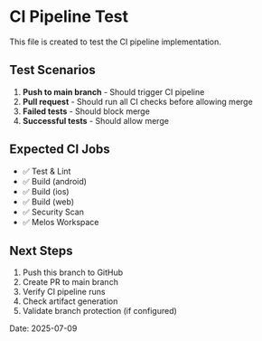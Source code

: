 # CI Pipeline Test

This file is created to test the CI pipeline implementation.

## Test Scenarios

1. **Push to main branch** - Should trigger CI pipeline
2. **Pull request** - Should run all CI checks before allowing merge
3. **Failed tests** - Should block merge
4. **Successful tests** - Should allow merge

## Expected CI Jobs

- ✅ Test & Lint
- ✅ Build (android)
- ✅ Build (ios)
- ✅ Build (web)
- ✅ Security Scan
- ✅ Melos Workspace

## Next Steps

1. Push this branch to GitHub
2. Create PR to main branch
3. Verify CI pipeline runs
4. Check artifact generation
5. Validate branch protection (if configured)

Date: 2025-07-09
